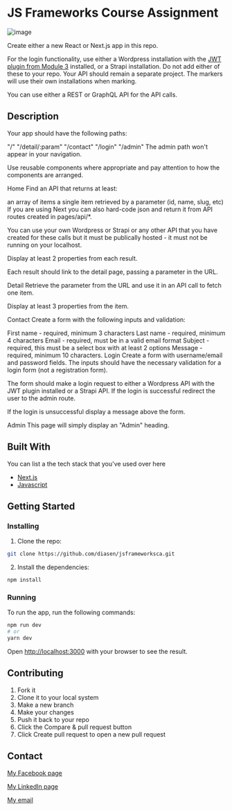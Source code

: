 # JS Frameworks Course Assignment

![image](https://startling-crumble-ea991d.netlify.app/images/jsframeworksca.png)

Create either a new React or Next.js app in this repo.

For the login functionality, use either a Wordpress installation with the <a href="https://wordpress.org/plugins/jwt-authentication-for-wp-rest-api/" target="_blank">JWT plugin from Module 3</a> installed, or a Strapi installation. Do not add either of these to your repo. Your API should remain a separate project. The markers will use their own installations when marking.

You can use either a REST or GraphQL API for the API calls.

## Description

Your app should have the following paths:

"/"
"/detail/:param"
"/contact"
"/login"
"/admin"
The admin path won't appear in your navigation.

Use reusable components where appropriate and pay attention to how the components are arranged.

Home
Find an API that returns at least:

an array of items
a single item retrieved by a parameter (id, name, slug, etc)
If you are using Next you can also hard-code json and return it from API routes created in pages/api/\*.

You can use your own Wordpress or Strapi or any other API that you have created for these calls but it must be publically hosted - it must not be running on your localhost.

Display at least 2 properties from each result.

Each result should link to the detail page, passing a parameter in the URL.

Detail
Retrieve the parameter from the URL and use it in an API call to fetch one item.

Display at least 3 properties from the item.

Contact
Create a form with the following inputs and validation:

First name - required, minimum 3 characters
Last name - required, minimum 4 characters
Email - required, must be in a valid email format
Subject - required, this must be a select box with at least 2 options
Message - required, minimum 10 characters.
Login
Create a form with username/email and password fields. The inputs should have the necessary validation for a login form (not a registration form).

The form should make a login request to either a Wordpress API with the JWT plugin installed or a Strapi API. If the login is successful redirect the user to the admin route.

If the login is unsuccessful display a message above the form.

Admin
This page will simply display an "Admin" heading.

## Built With

You can list a the tech stack that you've used over here

- [Next.js](https://nextjs.org/)
- [Javascript](https://www.javascript.com/)

## Getting Started

### Installing

1. Clone the repo:

```bash
git clone https://github.com/diasen/jsframeworksca.git
```

2. Install the dependencies:

```
npm install
```

### Running

To run the app, run the following commands:

```bash
npm run dev
# or
yarn dev
```

Open [http://localhost:3000](http://localhost:3000) with your browser to see the result.

## Contributing

1. Fork it
2. Clone it to your local system
3. Make a new branch
4. Make your changes
5. Push it back to your repo
6. Click the Compare & pull request button
7. Click Create pull request to open a new pull request

## Contact

[My Facebook page](https://www.facebook.com/alexander.x.hansen)

[My LinkedIn page](https://www.linkedin.com/in/alexander-hansen-ab83ab8a/)

[My email](Alexander-hansen@hotmail.com)
